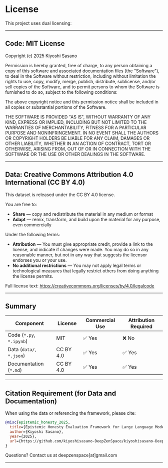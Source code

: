 # License

This project uses dual licensing:

---

## Code: MIT License

Copyright (c) 2025 Kiyoshi Sasano

Permission is hereby granted, free of charge, to any person obtaining a copy
of this software and associated documentation files (the "Software"), to deal
in the Software without restriction, including without limitation the rights
to use, copy, modify, merge, publish, distribute, sublicense, and/or sell
copies of the Software, and to permit persons to whom the Software is
furnished to do so, subject to the following conditions:

The above copyright notice and this permission notice shall be included in all
copies or substantial portions of the Software.

THE SOFTWARE IS PROVIDED "AS IS", WITHOUT WARRANTY OF ANY KIND, EXPRESS OR
IMPLIED, INCLUDING BUT NOT LIMITED TO THE WARRANTIES OF MERCHANTABILITY,
FITNESS FOR A PARTICULAR PURPOSE AND NONINFRINGEMENT. IN NO EVENT SHALL THE
AUTHORS OR COPYRIGHT HOLDERS BE LIABLE FOR ANY CLAIM, DAMAGES OR OTHER
LIABILITY, WHETHER IN AN ACTION OF CONTRACT, TORT OR OTHERWISE, ARISING FROM,
OUT OF OR IN CONNECTION WITH THE SOFTWARE OR THE USE OR OTHER DEALINGS IN THE
SOFTWARE.

---

## Data: Creative Commons Attribution 4.0 International (CC BY 4.0)

This dataset is released under the CC BY 4.0 license.

You are free to:
- **Share** — copy and redistribute the material in any medium or format
- **Adapt** — remix, transform, and build upon the material for any purpose, even commercially

Under the following terms:
- **Attribution** — You must give appropriate credit, provide a link to the license, and indicate if changes were made. You may do so in any reasonable manner, but not in any way that suggests the licensor endorses you or your use.
- **No additional restrictions** — You may not apply legal terms or technological measures that legally restrict others from doing anything the license permits.

Full license text: https://creativecommons.org/licenses/by/4.0/legalcode

---

## Summary

| Component | License | Commercial Use | Attribution Required |
|-----------|---------|----------------|---------------------|
| Code (`*.py`, `*.ipynb`) | MIT | ✅ Yes | ❌ No |
| Data (`data/`, `*.json`) | CC BY 4.0 | ✅ Yes | ✅ Yes |
| Documentation (`*.md`) | CC BY 4.0 | ✅ Yes | ✅ Yes |

---

## Citation Requirement (for Data and Documentation)

When using the data or referencing the framework, please cite:
```bibtex
@misc{epistemic_honesty_2025,
  title={Epistemic Honesty Evaluation Framework for Large Language Models},
  author={Kiyoshi Sasano},
  year={2025},
  url={https://github.com/kiyoshisasano-DeepZenSpace/kiyoshisasano-DeepZenSpace/edit/main/04_meta-intelligence-framework/epistemic-honesty-eval}
}
```

Questions? Contact us at deepzenspace[at]gmail.com

---
